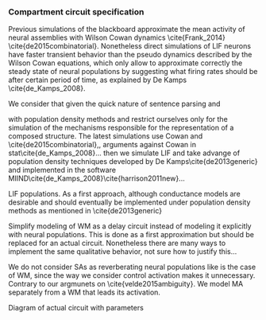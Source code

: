 ### Compartment circuit specification

Previous simulations of the blackboard approximate the mean activity of neural assemblies with Wilson Cowan dynamics \cite{Frank_2014} \cite{de2015combinatorial}. Nonetheless direct simulations of LIF neurons have faster transient behavior than the pseudo dynamics described by the Wilson Cowan equations, which only allow to approximate correctly the steady state of neural populations by suggesting what firing rates should be after certain period of time, as explained by De Kamps \cite{de_Kamps_2008}. 

We consider that given the quick nature of sentence parsing and 

with population density methods and restrict ourselves only for the simulation of the mechanisms responsible for the representation of a composed structure. The latest simulations use Cowan  and \cite{de2015combinatorial},, arguments against Cowan in stat\cite{de_Kamps_2008}... then we simulate LIF and take advange of population density techniques developed by De Kamps\cite{de2013generic} and implemented in the software MIIND\cite{de_Kamps_2008}\cite{harrison2011new}...

LIF populations. As a first approach, although conductance models are desirable and should eventually be implemented under population density methods as mentioned in \cite{de2013generic}

Simplify modeling of WM as a delay circuit instead of modeling it explicitly with neural populations. This is done as a first approximation but should be replaced for an actual circuit. Nonetheless there are many ways to implement the same qualitative behavior, not sure how to justify this...

We do not consider SAs as reverberating neural populations like is the case of WM, since the way we consider control activation makes it unnecessary. Contrary to our argmunets on \cite{velde2015ambiguity}. We model MA separately from a WM that leads its activation.

Diagram of actual circuit with parameters